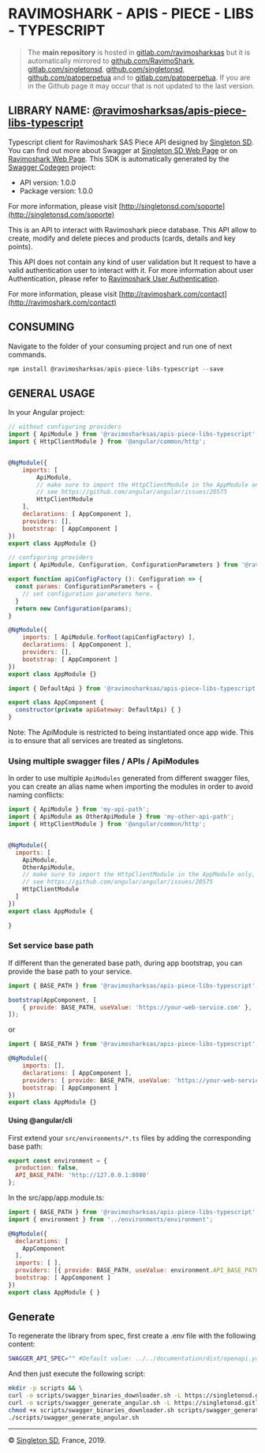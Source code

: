 # RAVIMOSHARK - APIS - PIECE - LIBS - TYPESCRIPT

> The **main repository** is hosted in [gitlab.com/ravimosharksas](https://gitlab.com/ravimosharksas/apis/piece/libs/typescript.git) but it is automatically mirrored to [github.com/RavimoShark](https://github.com/RavimoShark/apis-piece-libs-typescript.git), [gitlab.com/singletonsd](https://gitlab.com/singletonsd/ravimosharksas/apis/piece/libs/typescript.git), [github.com/singletonsd](https://github.com/singletonsd/ravimoshark-apis-piece-libs-typescript.git), [github.com/patoperpetua](https://github.com/patoperpetua/ravimoshark-apis-piece-libs-typescript.git) and to [gitlab.com/patoperpetua](https://gitlab.com/patoperpetua/ravimoshark-apis-piece-libs-typescript.git). If you are in the Github page it may occur that is not updated to the last version.

## LIBRARY NAME: [@ravimosharksas/apis-piece-libs-typescript](https://www.npmjs.com/package/@ravimosharksas/apis-piece-libs-typescript)

Typescript client for Ravimoshark SAS Piece API designed by [Singleton SD](http://singletonsd.com). You can find out more about Swagger at [Singleton SD Web Page](http://singletonsd.com) or on [Ravimoshark Web Page](https://ravimoshark.com).
This SDK is automatically generated by the [Swagger Codegen](https://github.com/swagger-api/swagger-codegen) project:

- API version: 1.0.0
- Package version: 1.0.0

For more information, please visit [http://singletonsd.com/soporte](http://singletonsd.com/soporte)

This is an API to interact with Ravimoshark piece database. This API allow to create, modify and delete pieces and products (cards, details and key points).

This API does not contain any kind of user validation but It request to have a valid authentication user to interact with it.
For more information about user Authentication, please refer to [Ravimoshark User Authentication](https://ravimoshark.com/back/apis/auth/latest).

For more information, please visit [http://ravimoshark.com/contact](http://ravimoshark.com/contact)

## CONSUMING

Navigate to the folder of your consuming project and run one of next commands.

```javascript
npm install @ravimosharksas/apis-piece-libs-typescript --save
```

## GENERAL USAGE

In your Angular project:

```javascript
// without configuring providers
import { ApiModule } from '@ravimosharksas/apis-piece-libs-typescript';
import { HttpClientModule } from '@angular/common/http';


@NgModule({
    imports: [
        ApiModule,
        // make sure to import the HttpClientModule in the AppModule only,
        // see https://github.com/angular/angular/issues/20575
        HttpClientModule
    ],
    declarations: [ AppComponent ],
    providers: [],
    bootstrap: [ AppComponent ]
})
export class AppModule {}
```

```javascript
// configuring providers
import { ApiModule, Configuration, ConfigurationParameters } from '@ravimosharksas/apis-piece-libs-typescript';

export function apiConfigFactory (): Configuration => {
  const params: ConfigurationParameters = {
    // set configuration parameters here.
  }
  return new Configuration(params);
}

@NgModule({
    imports: [ ApiModule.forRoot(apiConfigFactory) ],
    declarations: [ AppComponent ],
    providers: [],
    bootstrap: [ AppComponent ]
})
export class AppModule {}
```

```javascript
import { DefaultApi } from '@ravimosharksas/apis-piece-libs-typescript';

export class AppComponent {
  constructor(private apiGateway: DefaultApi) { }
}
```

Note: The ApiModule is restricted to being instantiated once app wide.
This is to ensure that all services are treated as singletons.

### Using multiple swagger files / APIs / ApiModules

In order to use multiple `ApiModules` generated from different swagger files,
you can create an alias name when importing the modules
in order to avoid naming conflicts:

```javascript
import { ApiModule } from 'my-api-path';
import { ApiModule as OtherApiModule } from 'my-other-api-path';
import { HttpClientModule } from '@angular/common/http';


@NgModule({
  imports: [
    ApiModule,
    OtherApiModule,
    // make sure to import the HttpClientModule in the AppModule only,
    // see https://github.com/angular/angular/issues/20575
    HttpClientModule
  ]
})
export class AppModule {

}
```

### Set service base path

If different than the generated base path, during app bootstrap, you can provide the base path to your service.

```javascript
import { BASE_PATH } from '@ravimosharksas/apis-piece-libs-typescript';

bootstrap(AppComponent, [
    { provide: BASE_PATH, useValue: 'https://your-web-service.com' },
]);
```

or

```javascript
import { BASE_PATH } from '@ravimosharksas/apis-piece-libs-typescript';

@NgModule({
    imports: [],
    declarations: [ AppComponent ],
    providers: [ provide: BASE_PATH, useValue: 'https://your-web-service.com' ],
    bootstrap: [ AppComponent ]
})
export class AppModule {}
```

#### Using @angular/cli

First extend your `src/environments/*.ts` files by adding the corresponding base path:

```javascript
export const environment = {
  production: false,
  API_BASE_PATH: 'http://127.0.0.1:8080'
};
```

In the src/app/app.module.ts:

```javascript
import { BASE_PATH } from '@ravimosharksas/apis-piece-libs-typescript';
import { environment } from '../environments/environment';

@NgModule({
  declarations: [
    AppComponent
  ],
  imports: [ ],
  providers: [{ provide: BASE_PATH, useValue: environment.API_BASE_PATH }],
  bootstrap: [ AppComponent ]
})
export class AppModule { }
```

## Generate

To regenerate the library from spec, first create a .env file with the following content:

```bash
SWAGGER_API_SPEC="" #Default value: ../../documentation/dist/openapi.yaml
```

And then just execute the following script:

```bash
mkdir -p scripts && \
curl -o scripts/swagger_binaries_downloader.sh -L https://singletonsd.gitlab.io/scripts/swagger/latest/swagger_binaries_downloader.sh && \
curl -o scripts/swagger_generate_angular.sh -L https://singletonsd.gitlab.io/scripts/swagger/latest/swagger_generate_angular.sh && \
chmod +x scripts/swagger_binaries_downloader.sh scripts/swagger_generate_angular.sh && \
./scripts/swagger_generate_angular.sh
```

----------------------

© [Singleton SD](http://singletonsd.com), France, 2019.
